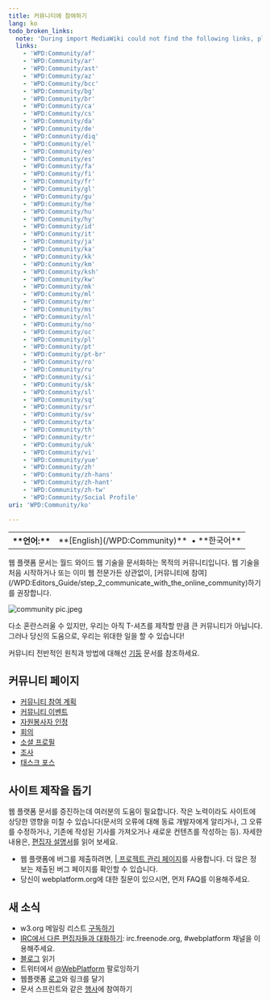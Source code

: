```yaml
---
title: 커뮤니티에 참여하기
lang: ko
todo_broken_links:
  note: 'During import MediaWiki could not find the following links, please fix and adjust this list.'
  links:
    - 'WPD:Community/af'
    - 'WPD:Community/ar'
    - 'WPD:Community/ast'
    - 'WPD:Community/az'
    - 'WPD:Community/bcc'
    - 'WPD:Community/bg'
    - 'WPD:Community/br'
    - 'WPD:Community/ca'
    - 'WPD:Community/cs'
    - 'WPD:Community/da'
    - 'WPD:Community/de'
    - 'WPD:Community/diq'
    - 'WPD:Community/el'
    - 'WPD:Community/eo'
    - 'WPD:Community/es'
    - 'WPD:Community/fa'
    - 'WPD:Community/fi'
    - 'WPD:Community/fr'
    - 'WPD:Community/gl'
    - 'WPD:Community/gu'
    - 'WPD:Community/he'
    - 'WPD:Community/hu'
    - 'WPD:Community/hy'
    - 'WPD:Community/id'
    - 'WPD:Community/it'
    - 'WPD:Community/ja'
    - 'WPD:Community/ka'
    - 'WPD:Community/kk'
    - 'WPD:Community/km'
    - 'WPD:Community/ksh'
    - 'WPD:Community/kw'
    - 'WPD:Community/mk'
    - 'WPD:Community/ml'
    - 'WPD:Community/mr'
    - 'WPD:Community/ms'
    - 'WPD:Community/nl'
    - 'WPD:Community/no'
    - 'WPD:Community/oc'
    - 'WPD:Community/pl'
    - 'WPD:Community/pt'
    - 'WPD:Community/pt-br'
    - 'WPD:Community/ro'
    - 'WPD:Community/ru'
    - 'WPD:Community/si'
    - 'WPD:Community/sk'
    - 'WPD:Community/sl'
    - 'WPD:Community/sq'
    - 'WPD:Community/sr'
    - 'WPD:Community/sv'
    - 'WPD:Community/ta'
    - 'WPD:Community/th'
    - 'WPD:Community/tr'
    - 'WPD:Community/uk'
    - 'WPD:Community/vi'
    - 'WPD:Community/yue'
    - 'WPD:Community/zh'
    - 'WPD:Community/zh-hans'
    - 'WPD:Community/zh-hant'
    - 'WPD:Community/zh-tw'
    - 'WPD:Community/Social Profile'
uri: 'WPD:Community/ko'

---
```

<table class="nmbox languages" style>
<tr>
<th class="mbox-image" style>
**언어:**

</th>
<td class="mbox-text">
**[English](/WPD:Community)**  • <span lang="ko">**한국어**</span>

</td>
</tr>
</table>
웹 플랫폼 문서는 월드 와이드 웹 기술을 문서화하는 목적의 커뮤니티입니다. 웹 기술을 처음 시작하거나 또는 이미 웹 전문가든 상관없이, [커뮤니티에 참여](/WPD:Editors_Guide/step_2_communicate_with_the_online_community)하기를 권장합니다.

![community pic.jpeg](/WPD/assets/thumb/f/f7/community_pic.jpeg/200px-community_pic.jpeg)

다소 혼란스러울 수 있지만, ​​우리는 아직 T-셔츠를 제작할 만큼 큰 커뮤니티가 아닙니다. ​​그러나 당신의 도움으로, 우리는 위대한 일을 할 수 있습니다!

커뮤니티 전반적인 원칙과 방법에 대해선 [기둥](/WPD:Pillars) 문서를 참조하세요.

## <span>커뮤니티 페이지</span>

-   [커뮤니티 참여 계획](/WPD:Community/Community_Engagement_Plan)
-   [커뮤니티 이벤트](/WPD:Community/Community_Events)
-   [자원봉사자 인정](/WPD:Community/Contributor_Recognition)
-   [회의](/WPD:Community/Meetings)
-   [소셜 프로필](/w/index.php?title=WPD:Community/Social_Profile&action=edit&redlink=1)
-   [조사](/WPD:Community/Survey)
-   [태스크 포스](/WPD:Community/Task_Force)

## <span>사이트 제작을 돕기</span>

웹 플랫폼 문서를 증진하는데 여러분의 도움이 필요합니다. 작은 노력이라도 사이트에 상당한 영향을 미칠 수 있습니다(문서의 오류에 대해 동료 개발자에게 알리거나, 그 오류를 수정하거나, 기존에 작성된 기사를 가져오거나 새로운 컨텐츠를 작성하는 등). 자세한 내용은, [편집자 설명서](/WPD:Editors_Guide)를 읽어 보세요.

-   웹 플랫폼에 버그를 제출하려면, [| 프로젝트 관리 페이지](http://project.webplatform.or)를 사용합니다. 더 많은 정보는 제출된 버그 페이지를 확인할 수 있습니다.
-   당신이 webplatform.org에 대한 질문이 있으시면, 먼저 FAQ를 이용해주세요.

## <span>새 소식</span>

-   w3.org 메일링 리스트 [구독하기](http://lists.w3.org/Archives/Public/public-webplatform/)
-   [IRC에서 다른 편집자들과 대화하기](/WPD:Editors_Guide/step_2_communicate_with_the_online_community#Join_the_conversation_on_the_IRC_channel): irc.freenode.org, \#webplatform 채널을 이용해주세요.
-   [블로그](http://blog.webplatform.org/) 읽기
-   트위터에서 [@WebPlatform](https://twitter.com/webplatform) 팔로잉하기
-   웹플랫폼 [로고](http://webplatform.org/logo)와 링크를 달기
-   문서 스프린트와 같은 [행사](/WPD:Community/Community_Events)에 참여하기
